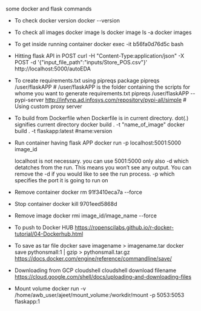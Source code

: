 some docker and flask commands

- To check docker version
docker --version

- To check all images
docker image ls 
docker image ls -a
docker images

- To get inside running container
docker exec -it b56fa0d76d5c bash
	
- Hitting flask API in POST
curl -H "Content-Type:application/json" -X POST -d '{"input_file_path":"inputs/Store_POS.csv"}' http://localhost:5000/autoEDA

- To create requirements.txt using pipreqs package
pipreqs /user/flaskAPP          # /user/flaskAPP is the folder containing the scripts for whome you want to generate requirements.txt
pipreqs /user/flaskAPP --pypi-server http://infynp.ad.infosys.com/repository/pypi-all/simple      # Using custom proxy server

- To build from Dockerfile when Dockerfile is in current directory. dot(.) signifies current directory
docker build . -t "name_of_image"
docker build . -t flaskapp:latest     #name:version

- Run container having flask APP
docker run -p localhost:5001:5000 image_id
	
	localhost is not necessary. you can use 5001:5000 only also
	-d which detatches from the run. This means you won’t see any output. 
	   You can remove the -d if you would like to see the run process.
	-p which specifies the port it is going to run on

- Remove container
docker rm 91f3410eca7a --force

- Stop container
docker kill 9701eed5868d

- Remove image
docker rmi image_id/image_name --force

- To push to Docker HUB
https://ropenscilabs.github.io/r-docker-tutorial/04-Dockerhub.html

- To save as tar file
docker save imagename > imagename.tar
docker save pythonsmall:1 | gzip > pythonsmall.tar.gz
https://docs.docker.com/engine/reference/commandline/save/

- Downloading from GCP cloudshell
cloudshell download filename
https://cloud.google.com/shell/docs/uploading-and-downloading-files

- Mount volume
docker run -v /home/awb_user/ajeet/mount_volume:/workdir/mount -p 5053:5053 flaskapp:1
